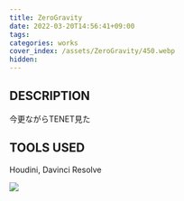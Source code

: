 ```yaml
---
title: ZeroGravity
date: 2022-03-20T14:56:41+09:00
tags: 
categories: works
cover_index: /assets/ZeroGravity/450.webp
hidden: 
---
```


## DESCRIPTION
今更ながらTENET見た

## TOOLS USED
Houdini, Davinci Resolve

![](/assets/ZeroGravity/01.webp)
